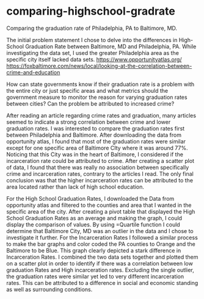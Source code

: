 # comparing-highschool-gradrate
Comparing the graduation rate of Philadelphia, PA to Baltimore, MD.

The initial problem statement I chose to delve into the differences in High-School Graduation Rate between Baltimore, MD and Philadelphia, PA. While investigating the data set, I used the greater Philadelphia area as the specific city itself lacked data sets. 
https://www.opportunityatlas.org/
https://foxbaltimore.com/news/local/looking-at-the-correlation-between-crime-and-education

How can state governments know if their graduation rate is a problem with the entire city or just specific areas and what metrics should the government measure to monitor the reason for varying graduation rates between cities? Can the problem be attributed to increased crime?

After reading an article regarding crime rates and graduation, many articles seemed to indicate a strong correlation between crime and lower graduation rates. I was interested to compare the graduation rates first between Philadelphia and Baltimore. After downloading the data from opportunity atlas, I found that most of the graduation rates were similar except for one specific area of Baltimore CIty where it was around 77%. Noticing that this City was in the heart of Baltimore, I considered if the incarceration rate could be attributed to crime. After creating a scatter plot of data, I found that there was really no association between specifically crime and incarceration rates, contrary to the articles I read. The only final conclusion was that the higher incarceration rates can be attributed to the area located rather than lack of high school education.

For the High School Graduation Rates, I downloaded the Data from opportunity atlas and filtered to the counties and area that I wanted in the specific area of the city. After creating a pivot table that displayed the High School Graduation Rates as an average and making the graph, I could display the comparison of values. By using =Quartile function I could determine that Baltimore City, MD was an outlier in the data and I chose to investigate it further. For the Incarceration Rates I followed a similar process to make the bar graphs and color coded the PA counties to Orange and the Baltimore to be Blue. This graph clearly depicted a stark difference in Incarceration Rates. I combined the two data sets together and plotted them on a scatter plot in order to identify if there was a correlation between low graduation Rates and High incarceration rates. Excluding the single outlier, the graduation rates were similar yet led to very different incarceration rates. This can be attributed to a difference in social and economic standing as well as surrounding conditions.
